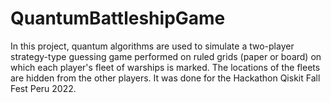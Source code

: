 # QuantumBattleshipGame
In this project, quantum algorithms are used to simulate a two-player strategy-type guessing game performed on ruled grids (paper or board) on which each player's fleet of warships is marked. The locations of the fleets are hidden from the other players. It was done for the Hackathon Qiskit Fall Fest Peru 2022.
